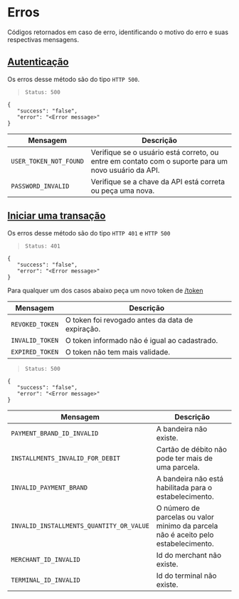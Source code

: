 # Erros

Códigos retornados em caso de erro, identificando o motivo do erro e suas respectivas mensagens.

## [Autenticação](#autentica-o)

Os erros desse método são do tipo `HTTP 500`.
> ``Status: 500 ``
```
{
   "success": "false",
   "error": "<Error message>"
}
```

|Mensagem|Descrição|
|-----------|---------|
|`USER_TOKEN_NOT_FOUND`|Verifique se o usuário está correto, ou entre em contato com o suporte para um novo usuário da API.|
|`PASSWORD_INVALID`|Verifique se a chave da API está correta ou peça uma nova.|

 
## [Iniciar uma transação](#iniciar-transa-o)

Os erros desse método são do tipo `HTTP 401` e `HTTP 500`

> ``Status: 401 ``
```
{
   "success": "false",
   "error": "<Error message>"
}
```

Para qualquer um dos casos abaixo peça um novo token de [/token](#autentica-o)

|Mensagem|Descrição|
|-----------|---------|
|`REVOKED_TOKEN`|O token foi revogado antes da data de expiração.|
|`INVALID_TOKEN`|O token informado não é igual ao cadastrado.|
|`EXPIRED_TOKEN`|O token não tem mais validade.|


> ``Status: 500 ``
```
{
   "success": "false",
   "error": "<Error message>"
}
```

|Mensagem|Descrição|
|-----------|---------|
|`PAYMENT_BRAND_ID_INVALID`|A bandeira não existe.|
|`INSTALLMENTS_INVALID_FOR_DEBIT`|Cartão de débito não pode ter mais de uma parcela.|
|`INVALID_PAYMENT_BRAND`|A bandeira não está habilitada para o estabelecimento.|
|`INVALID_INSTALLMENTS_QUANTITY_OR_VALUE`|O número de parcelas ou valor minimo da parcela não é aceito pelo estabelecimento.|
|`MERCHANT_ID_INVALID`|Id do merchant não existe.|
|`TERMINAL_ID_INVALID`|Id do terminal não existe.|
